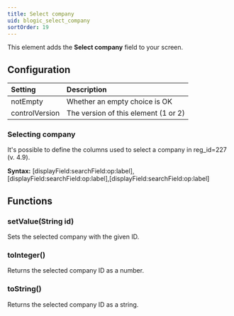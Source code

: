 ```yaml
---
title: Select company
uid: blogic_select_company
sortOrder: 19
---
```


This element adds the **Select company** field to your screen.

## Configuration

| Setting        | Description                          |
|:---------------|:-------------------------------------|
| notEmpty       | Whether an empty choice is OK        |
| controlVersion | The version of this element (1 or 2) |

### Selecting company

It's possible to define the columns used to select a company in reg_id=227 (v. 4.9).

**Syntax:**
[displayField:searchField:op:label],[displayField:searchField:op:label],[displayField:searchField:op:label]

## Functions

### setValue(String id)

Sets the selected company with the given ID.

### toInteger()

Returns the selected company ID as a number.

### toString()

Returns the selected company ID as a string.
